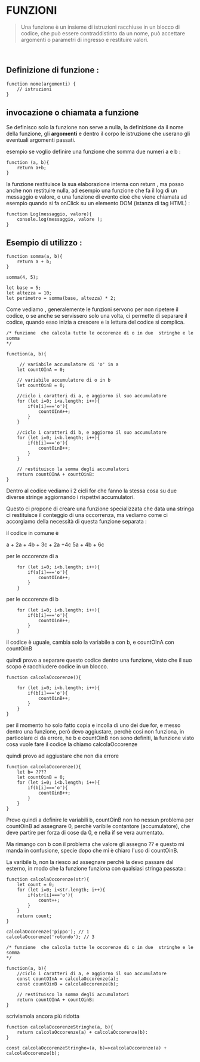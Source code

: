 # FUNZIONI

> Una funzione è un insieme di istruzioni racchiuse in un blocco di codice, che può essere contraddistinto da un nome, può accettare argomenti o parametri di ingresso e restituire valori.

&nbsp;

## Definizione di funzione :
```
function nome(argomenti) {
    // istruzioni
}
```

## invocazione o chiamata a funzione

Se definisco solo la funzione non serve a nulla, la definizione da il nome della funzione, gli **argomenti** e dentro il corpo le istruzione che userano gli eventuali argomenti passati. 

esempio se voglio definire una funzione che somma due numeri a e b :
```
function (a, b){
    return a+b;
}
```

la funzione restituisce la sua elaborazione interna con return , ma posso anche non restituire nulla, ad esempio una funzione che fa il log di un messaggio e valore, o una funzione di evento cioè che viene chiamata ad esempio quando si fa onClick su un elemento DOM (istanza di tag HTML) : 

```
function Log(messaggio, valore){
    console.log(messaggio, valore );
}
```
## Esempio di utilizzo : 

```
function somma(a, b){
    return a + b;
}

somma(4, 5);

let base = 5;
let altezza = 10;
let perimetro = somma(base, altezza) * 2;
```

Come vediamo , generalemente le funzioni servono per non ripetere il codice, o se anche se servissero solo una volta, ci permette di separare il codice, quando esso inizia a crescere e la lettura del codice si complica. 

```
/* funzione  che calcola tutte le occorenze di o in due  stringhe e le somma
*/

function(a, b){
    
     // variabile accumulatore di 'o' in a
    let countOInA = 0;
    
    // variabile accumulatore di o in b
    let countOinB = 0;

    //ciclo i caratteri di a, e aggiorno il suo accumulatore
    for (let i=0; i<a.length; i++){
        if(a[i]==='o'){
            countOInA++;
        }
    }

    //ciclo i caratteri di b, e aggiorno il suo accumulatore
    for (let i=0; i<b.length; i++){
        if(b[i]==='o'){
            countOinB++;
        }
    }
    
    // restituisco la somma degli accumulatori
    return countOInA + countOinB:
}
```

Dentro al codice vediamo i 2 cicli for che fanno la stessa cosa su due diverse stringe aggiornando i rispettvi accumulatori.

Questo ci propone di creare una funzione specializzata che data una stringa ci restituisce il conteggio di una occorrenza, ma vediamo come ci accorgiamo della necessità di questa funzione separata : 

ìl codice in comune è  





a + 2a + 4b + 3c + 2a +4c
5a + 4b + 6c 


per le occorenze di a
```
    for (let i=0; i<b.length; i++){
        if(a[i]==='o'){
            countOInA++;
        }
    }
```
per le occorenze di b
```
    for (let i=0; i<b.length; i++){
        if(b[i]==='o'){
            countOinB++;
        }
    }
```

il codice è uguale, cambia solo la variabile a con b, e countOInA con countOinB

quindi provo a separare questo codice dentro una funzione, visto che il suo scopo è racchiudere codice in un blocco.


```
function calcolaOccorenze(){

    for (let i=0; i<b.length; i++){
        if(b[i]==='o'){
            countOinB++;
        }
    }
}
```

per il momento ho solo fatto copia e incolla di uno dei due for, e messo dentro una funzione, però devo aggiustare, perchè cosi non funziona, in particolare ci da errore, he b e countOinB non sono definiti, la funzione visto cosa vuole fare il codice la chiamo calcolaOccorenze

quindi provo ad aggiustare che non dia errore

```
function calcolaOccorenze(){
    let b= ????
    let countOinB = 0;
    for (let i=0; i<b.length; i++){
        if(b[i]==='o'){
            countOinB++;
        }
    }
}
```
Provo quindi a definire le variabili b, countOinB
non ho nessun problema per countOinB ad assegnare 0, perchè 
varibile contantore (accumulatore), che deve partire per forza di cose da 0, e nella if se vera aumentato.

Ma rimango con b con il problema che valore gli assegno ?? 
e questo mi manda in confusione, specie dopo che mi è chiaro l'uso di countOinB.

La varibile b, non la riesco ad assegnare perchè la devo passare dal esterno, in modo che la funzione funziona con qualsiasi stringa passata :

```
function calcolaOccorenze(str){
    let count = 0;
    for (let i=0; i<str.length; i++){
        if(str[i]==='o'){
            count++;
        }
    }
    return count;
}

calcolaOccorenze('pippo'); // 1 
calcolaOccorenze('rotondo'); // 3
```


```
/* funzione  che calcola tutte le occorenze di o in due  stringhe e le somma
*/

function(a, b){
    //ciclo i caratteri di a, e aggiorno il suo accumulatore
    const countOInA = calcolaOccorenze(a);
    const countOinB = calcolaOccorenze(b);

    // restituisco la somma degli accumulatori
    return countOInA + countOinB:
}
```

scriviamola ancora più ridotta 


```
function calcolaOccorenzeStringhe(a, b){
    return calcolaOccorenze(a) + calcolaOccorenze(b):
}
```

```
const calcolaOccorenzeStringhe=(a, b)=>calcolaOccorenze(a) + calcolaOccorenze(b);

```
